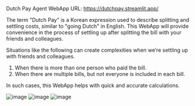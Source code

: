 Dutch Pay Agent WebApp URL: https://dutchpay.streamlit.app/

The term "Dutch Pay" is a Korean expression used to describe splitting and settling costs, similar to "going Dutch" in English.
This WebApp will provide convenience in the process of settling up after splitting the bill with your friends and colleagues.

Situations like the following can create complexities when we’re settling up with friends and colleagues.
1) When there is more than one person who paid the bill.
2) When there are multiple bills, but not everyone is included in each bill.

In such cases, this WebApp helps with quick and accurate calculations.

![image](https://github.com/user-attachments/assets/18321f53-4efe-4fc9-9cc0-9fcd773646db)
![image](https://github.com/user-attachments/assets/67e2fd87-4fdf-4c04-a1e1-915fdf4fcb7d)
![image](https://github.com/user-attachments/assets/7b03edf9-9033-41df-b916-75381ddc1c58)
